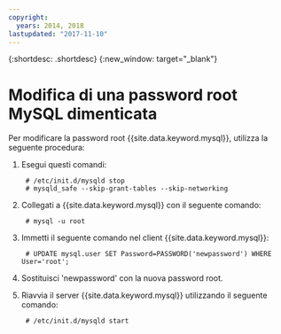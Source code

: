 ```yaml
---
copyright:
  years: 2014, 2018
lastupdated: "2017-11-10"
---
```


{:shortdesc: .shortdesc}
{:new_window: target="_blank"}

# Modifica di una password root MySQL dimenticata

Per modificare la password root {{site.data.keyword.mysql}}, utilizza la seguente procedura: 

1. Esegui questi comandi:

        # /etc/init.d/mysqld stop
        # mysqld_safe --skip-grant-tables --skip-networking

2. Collegati a {{site.data.keyword.mysql}} con il seguente comando:

        # mysql -u root

3. Immetti il seguente comando nel client {{site.data.keyword.mysql}}:

        # UPDATE mysql.user SET Password=PASSWORD('newpassword') WHERE User='root';

4. Sostituisci 'newpassword' con la nuova password root.

5. Riavvia il server {{site.data.keyword.mysql}} utilizzando il seguente comando:

        # /etc/init.d/mysqld start
